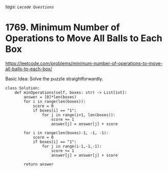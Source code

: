 ###### tags: `Lecode Questions`

# 1769. Minimum Number of Operations to Move All Balls to Each Box

https://leetcode.com/problems/minimum-number-of-operations-to-move-all-balls-to-each-box/

Basic Idea: Solve the puzzle straightforwardly.  


```python=
class Solution:
    def minOperations(self, boxes: str) -> List[int]:
        answer = [0]*len(boxes)
        for i in range(len(boxes)):
            score = 0
            if boxes[i] == "1":
                for j in range(i+1, len(boxes)):
                    score += 1
                    answer[j] = answer[j] + score
                    
        for i in range(len(boxes)-1, -1, -1):
            score = 0 
            if boxes[i] == "1":
                for j in range(i-1,-1,-1):
                    score += 1
                    answer[j] = answer[j] + score
                    
        return answer
        
```